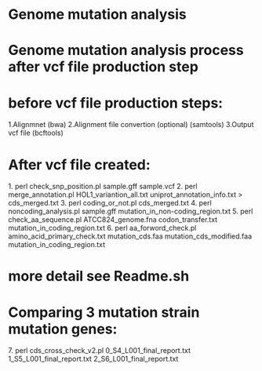 <h1>Genome mutation analysis</h1>
<h1>Genome mutation analysis process after vcf file production step</h1>
<h1>before vcf file production steps:</h1>
1.Alignmnet (bwa)
2.Alignment file convertion (optional) (samtools)
3.Output vcf file (bcftools)


<h1>After vcf file created:</h1>
1. perl check_snp_position.pl sample.gff sample.vcf 
2. perl merge_annotation.pl HOL1_variantion_all.txt uniprot_annotation_info.txt > cds_merged.txt
3. perl coding_or_not.pl cds_merged.txt
4. perl noncoding_analysis.pl sample.gff mutation_in_non-coding_region.txt
5. perl check_aa_sequence.pl ATCC824_genome.fna codon_transfer.txt mutation_in_coding_region.txt 
6. perl aa_forword_check.pl amino_acid_primary_check.txt mutation_cds.faa mutation_cds_modified.faa mutation_in_coding_region.txt

<h1>more detail see Readme.sh</h1>

<h1>Comparing 3 mutation strain mutation genes:</h1>
7. perl cds_cross_check_v2.pl 0_S4_L001_final_report.txt 1_S5_L001_final_report.txt  2_S6_L001_final_report.txt




